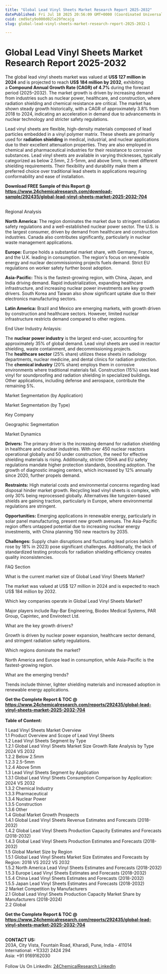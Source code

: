 ```yaml
---
title: "Global Lead Vinyl Sheets Market Research Report 2025-2032"
datePublished: Fri Jul 18 2025 20:56:09 GMT+0000 (Coordinated Universal Time)
cuid: cmd9aty9o000d02le29fmcajg
slug: global-lead-vinyl-sheets-market-research-report-2025-2032-1

---
```


# Global Lead Vinyl Sheets Market Research Report 2025-2032

<p>The global lead vinyl sheets market was valued at <strong>US$ 127 million in 2024</strong> and is projected to reach <strong>US$ 184 million by 2032</strong>, exhibiting a <strong>Compound Annual Growth Rate (CAGR) of 4.7%</strong> during the forecast period (2025–2032). The market growth is driven by increasing demand from industries such as nuclear power, healthcare, and construction, where radiation shielding and chemical resistance are critical. The market has shown steady growth historically, with a CAGR of approximately 3.8% from 2018 to 2024, indicating an acceleration in demand due to advancements in nuclear technology and stricter safety regulations.</p><p>
</p><p>Lead vinyl sheets are flexible, high-density materials composed of lead particles embedded in a vinyl polymer matrix. These sheets are primarily used for <strong>radiation shielding</strong> in medical, industrial, and nuclear applications due to their excellent attenuation properties. They are also employed in chemical and pharmaceutical industries for their resistance to corrosive substances. Lead vinyl sheets are available in varying thicknesses, typically categorized as below 2.5mm, 2.5-5mm, and above 5mm, to meet different shielding requirements. Their flexibility and durability make them a preferred choice over traditional lead sheets in applications requiring conformability and ease of installation.</p><div><b>Download FREE Sample of this Report @ 
            <a href="https://www.24chemicalresearch.com/download-sample/292435/global-lead-vinyl-sheets-market-2025-2032-704">
            https://www.24chemicalresearch.com/download-sample/292435/global-lead-vinyl-sheets-market-2025-2032-704</a></b></div><br><p>
Regional Analysis</p><p>
</p><p><strong>North America:</strong> The region dominates the market due to stringent radiation safety regulations and a well-established nuclear power sector. The U.S. is the largest consumer, driven by demand from healthcare and construction industries. Canada also contributes significantly, particularly in nuclear waste management applications.</p><p>
</p><p><strong>Europe:</strong> Europe holds a substantial market share, with Germany, France, and the U.K. leading in consumption. The region's focus on renewable energy and nuclear decommissioning projects fuels demand. Strict EU regulations on worker safety further boost adoption.</p><p>
</p><p><strong>Asia-Pacific:</strong> This is the fastest-growing region, with China, Japan, and India driving demand. Rapid industrialization, expanding healthcare infrastructure, and increasing nuclear power investments are key growth drivers. South Korea and Taiwan also show significant uptake due to their electronics manufacturing sectors.</p><p>
</p><p><strong>Latin America:</strong> Brazil and Mexico are emerging markets, with growth driven by construction and healthcare sectors. However, limited nuclear infrastructure restricts demand compared to other regions.</p><p>
End User Industry Anlaysis:</p><p>
</p><p>The <strong>nuclear power industry</strong> is the largest end-user, accounting for approximately 35% of global demand. Lead vinyl sheets are used in reactor shielding, waste containment, and decommissioning projects. The <strong>healthcare sector</strong> (25% share) utilizes these sheets in radiology departments, nuclear medicine, and dental clinics for radiation protection. The <strong>chemical industry</strong> (20% share) employs them in corrosive environments where traditional materials fail. Construction (15%) uses lead vinyl for soundproofing and radiation shielding in specialized buildings. Other applications, including defense and aerospace, contribute the remaining 5%.</p><p>
Market Segmentation (by Application)</p><p>
</p><p>
Market Segmentation (by Type)</p><p>
</p><p>
Key Company</p><p>
</p><p>
Geographic Segmentation</p><p>
</p><p>
Market Dynamics</p><p>
</p><p><strong>Drivers:</strong> The primary driver is the increasing demand for radiation shielding in healthcare and nuclear industries. With over 450 nuclear reactors operational globally and 50 under construction, the need for effective shielding materials is rising. Additionally, stricter OSHA and EU safety regulations mandate higher protection standards, boosting adoption. The growth of diagnostic imaging centers, which increased by 12% annually since 2020, further propels demand.</p><p>
</p><p><strong>Restraints:</strong> High material costs and environmental concerns regarding lead disposal hinder market growth. Recycling lead vinyl sheets is complex, with only 30% being reprocessed globally. Alternatives like tungsten-based shields are gaining traction, particularly in Europe, where environmental regulations are stringent.</p><p>
</p><p><strong>Opportunities:</strong> Emerging applications in renewable energy, particularly in solar panel manufacturing, present new growth avenues. The Asia-Pacific region offers untapped potential due to increasing nuclear energy investments, with China planning 150 new reactors by 2035.</p><p>
</p><p><strong>Challenges:</strong> Supply chain disruptions and fluctuating lead prices (which rose by 18% in 2023) pose significant challenges. Additionally, the lack of standardized testing protocols for radiation shielding efficiency creates quality inconsistencies.</p><p>
FAQ Section</p><p>
What is the current market size of Global Lead Vinyl Sheets Market?</p><p>
</p><p>The market was valued at US$ 127 million in 2024 and is expected to reach US$ 184 million by 2032.</p><p>
Which key companies operate in Global Lead Vinyl Sheets Market?</p><p>
</p><p>Major players include Ray-Bar Engineering, Biodex Medical Systems, PAR Group, Capintec, and Envirotect Ltd.</p><p>
What are the key growth drivers?</p><p>
</p><p>Growth is driven by nuclear power expansion, healthcare sector demand, and stringent radiation safety regulations.</p><p>
Which regions dominate the market?</p><p>
</p><p>North America and Europe lead in consumption, while Asia-Pacific is the fastest-growing region.</p><p>
What are the emerging trends?</p><p>
</p><p>Trends include thinner, lighter shielding materials and increased adoption in renewable energy applications.</p>

<div><b>Get the Complete Report & TOC @ 
            <a href="https://www.24chemicalresearch.com/reports/292435/global-lead-vinyl-sheets-market-2025-2032-704">
            https://www.24chemicalresearch.com/reports/292435/global-lead-vinyl-sheets-market-2025-2032-704</a></b></div><br>
            <b>Table of Content:</b><p>1 Lead Vinyl Sheets Market Overview<br />
    1.1 Product Overview and Scope of Lead Vinyl Sheets<br />
    1.2 Lead Vinyl Sheets Segment by Type<br />
        1.2.1 Global Lead Vinyl Sheets Market Size Growth Rate Analysis by Type 2024 VS 2032<br />
        1.2.2 Below 2.5mm<br />
        1.2.3 2.5-5mm<br />
        1.2.4 Above 5mm<br />
    1.3 Lead Vinyl Sheets Segment by Application<br />
        1.3.1 Global Lead Vinyl Sheets Consumption Comparison by Application: 2024 VS 2032<br />
        1.3.2 Chemical Industry<br />
        1.3.3 Pharmaceutical<br />
        1.3.4 Nuclear Power<br />
        1.3.5 Construction<br />
        1.3.6 Other<br />
    1.4 Global Market Growth Prospects<br />
        1.4.1 Global Lead Vinyl Sheets Revenue Estimates and Forecasts (2018-2032)<br />
        1.4.2 Global Lead Vinyl Sheets Production Capacity Estimates and Forecasts (2018-2032)<br />
        1.4.3 Global Lead Vinyl Sheets Production Estimates and Forecasts (2018-2032)<br />
    1.5 Global Market Size by Region<br />
        1.5.1 Global Lead Vinyl Sheets Market Size Estimates and Forecasts by Region: 2018 VS 2022 VS 2032<br />
        1.5.2 North America Lead Vinyl Sheets Estimates and Forecasts (2018-2032)<br />
        1.5.3 Europe Lead Vinyl Sheets Estimates and Forecasts (2018-2032)<br />
        1.5.4 China Lead Vinyl Sheets Estimates and Forecasts (2018-2032)<br />
        1.5.5 Japan Lead Vinyl Sheets Estimates and Forecasts (2018-2032)<br />
2 Market Competition by Manufacturers<br />
    2.1 Global Lead Vinyl Sheets Production Capacity Market Share by Manufacturers (2018-2024)<br />
    2.2 Global</p>

<div><b>Get the Complete Report & TOC @ 
            <a href="https://www.24chemicalresearch.com/reports/292435/global-lead-vinyl-sheets-market-2025-2032-704">
            https://www.24chemicalresearch.com/reports/292435/global-lead-vinyl-sheets-market-2025-2032-704</a></b></div><br>

<b>CONTACT US:</b><br>
            203A, City Vista, Fountain Road, Kharadi, Pune, India - 411014<br>
            International: +1(332) 2424 294<br>
            Asia: +91 9169162030 <br><br>
            Follow Us On LinkedIn: <a href="https://www.linkedin.com/company/24chemicalresearch/">24ChemicalResearch LinkedIn</a>